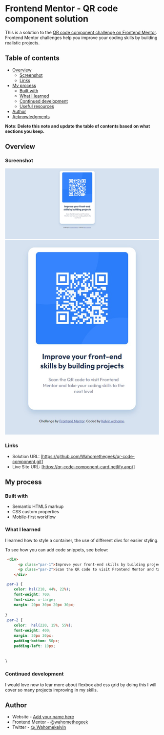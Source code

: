 # Frontend Mentor - QR code component solution

This is a solution to the [QR code component challenge on Frontend Mentor](https://www.frontendmentor.io/challenges/qr-code-component-iux_sIO_H). Frontend Mentor challenges help you improve your coding skills by building realistic projects. 

## Table of contents

- [Overview](#overview)
  - [Screenshot](#screenshot)
  - [Links](#links)
- [My process](#my-process)
  - [Built with](#built-with)
  - [What I learned](#what-i-learned)
  - [Continued development](#continued-development)
  - [Useful resources](#useful-resources)
- [Author](#author)
- [Acknowledgments](#acknowledgments)

**Note: Delete this note and update the table of contents based on what sections you keep.**

## Overview

### Screenshot

![desktop screenshot](./images/screenshot%201.png)
![mobile screenshot](./images/screenshot%202.png)


### Links

- Solution URL: [https://github.com/Wahomethegeek/qr-code-component.git]
- Live Site URL: [https://qr-code-component-card.netlify.app/]

## My process

### Built with

- Semantic HTML5 markup
- CSS custom properties
- Mobile-first workflow


### What I learned
 I learned how to style a container, the use of different divs for easier styling.

To see how you can add code snippets, see below:

```html
 <div>
      <p class="par-1">Improve your front-end skills by building projects</p>
      <p class="par-2">Scan the QR code to visit Frontend Mentor and take your coding skills to the next level</p>
    </div>
```
```css
.par-1 {
    color: hsl(218, 44%, 22%);
    font-weight: 700;
    font-size: x-large;
    margin: 20px 30px 20px 30px;
    
}
.par-2 {
    color:  hsl(220, 15%, 55%);
    font-weight: 400;
    margin: 20px 30px;
    padding-bottom: 50px;
    padding-left: 10px;
    
 
}
```

### Continued development
I would love now to lear more about flexbox abd css grid by doing this I will cover so many projects improving in my skills.


## Author

- Website - [Add your name here](https://www.your-site.com)
- Frontend Mentor - [@wahomethegeek](https://www.frontendmentor.io/profile/Wahomethegeek)
- Twitter - [@_Wahomekelvin](https://twitter.com/_Wahomekelvin)
